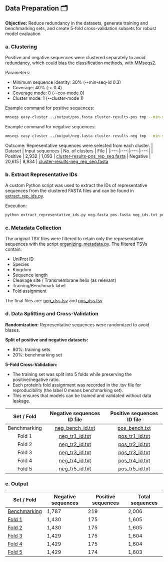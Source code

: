 ## Data Preparation 🗂️
**Objective:** Reduce redundancy in the datasets, generate training and benchmarking sets, and create 5-fold cross-validation subsets for robust model evaluation

### a. Clustering
Positive and negative sequences were clustered separately to avoid redundancy, which could bias the classification methods, with MMseqs2.

Parameters:
- Minimum sequence identity: 30% (--min-seq-id 0.3)
- Coverage: 40% (-c 0.4)
- Coverage mode: 0 (--cov-mode 0)
- Cluster mode: 1 (--cluster-mode 1)

Example command for positive sequences:
```bash
mmseqs easy-cluster ../output/pos.fasta cluster-results-pos tmp --min-seq-id 0.3 -c 0.4 --cov-mode 0 --cluster-mode 1
 ```
Example command for negative sequences:
```bash
mmseqs easy-cluster ../output/neg.fasta cluster-results-neg tmp --min-seq-id 0.3 -c 0.4 --cov-mode 0 --cluster-mode 1
 ```
Outcome: Representative sequences were selected from each cluster.
| Dataset   | Input sequences | No. of clusters | File | 
|:---:|:---:|:---:|:---:|
| Positive  | 2,932          | 1,093            | [cluster-results-pos_rep_seq.fasta](files/cluster_output/cluster-results-pos_rep_seq.fasta)
| Negative  | 20,615         | 8,934            | [cluster-results-neg_rep_seq.fasta](files/cluster_output/cluster-results-neg_rep_seq.fasta)

### b. Extract Representative IDs
A custom Python script was used to extract the IDs of representative sequences from the clustered FASTA files and can be found in [extract_rep_ids.py](scripts/01_extract_rep_ids.py).

Execution:
```bash
python extract_representative_ids.py neg.fasta pos.fasta neg_ids.txt pos_ids.txt
 ```
### c. Metadata Collection
The original TSV files were filtered to retain only the representative sequences with the script [organizing_metadata.py](scripts/02_organizing_metadata.py).
The filtered TSVs contain:
- UniProt ID
- Species
- Kingdom
- Sequence length
- Cleavage site / Transmembrane helix (as relevant)
- Training/Benchmark label 
- Fold assignment 

The final files are: [neg_dss.tsv](files/folded_datasets/neg_dss.tsv) and [pos_dss.tsv](files/folded_datasets/pos_dss.tsv)

### d. Data Splitting and Cross-Validation
**Randomization:** Representative sequences were randomized to avoid biases.

**Split of positive and negative datasets:** 
- 80%: training sets
- 20%: benchmarking set

**5-Fold Cross-Validation:**
- The training set was split into 5 folds while preserving the positive/negative ratio.
- Each protein’s fold assignment was recorded in the .tsv file for reproducibility (the label 0 means benchmarking set).
- This ensures that models can be trained and validated without data leakage.

| Set / Fold | Negative sequences ID file | Positive sequences ID file | 
|:---:|:---:|:---:|
| Benchmarking    | [neg_bench_id.txt](files/cluster_output/neg_bench_id.txt)           | [pos_bench.txt](files/cluster_output/pos_bench.txt)               | 
| Fold 1    | [neg_tr1_id.txt](files/cluster_output/neg_tr1_id.txt)               | [pos_tr1_id.txt](files/cluster_output/pos_tr1_id.txt)            | 
| Fold 2    | [neg_tr2_id.txt](files/cluster_output/neg_tr2_id.txt)            | [pos_tr2_id.txt](files/cluster_output/pos_tr2_id.txt)             | 
| Fold 3    | [neg_tr3_id.txt](files/cluster_output/neg_tr3_id.txt)            | [pos_tr3_id.txt](files/cluster_output/pos_tr3_id.txt)            | 
| Fold 4    | [neg_tr4_id.txt](files/cluster_output/neg_tr4_id.txt)            | [pos_tr4_id.txt](files/cluster_output/pos_tr4_id.txt)            | 
| Fold 5    | [neg_tr5_id.txt](files/cluster_output/neg_tr5_id.txt)            | [pos_tr5_id.txt](files/cluster_output/pos_tr5_id.txt)            | 


### e. Output
| Set / Fold | Negative sequences | Positive sequences | Total sequences |
|------|-----------------|-----------------|----------------|
| [Benchmarking](files/training_sets/bench_rand.txt)    | 1,787           | 219             | 2,006          |
| [Fold 1](files/training_sets/tr_set1_rand_id.txt)    | 1,430           | 175             | 1,605          |
| [Fold 2](files/training_sets/tr_set2_rand_id.txt)    | 1,430           | 175             | 1,605          |
| [Fold 3](files/training_sets/tr_set3_rand_id.txt)    | 1,429           | 175             | 1,604          |
| [Fold 4](files/training_sets/tr_set4_rand_id.txt)    | 1,429           | 175             | 1,604          |
| [Fold 5](files/training_sets/tr_set5_rand_id.txt)    | 1,429           | 174             | 1,603          |
